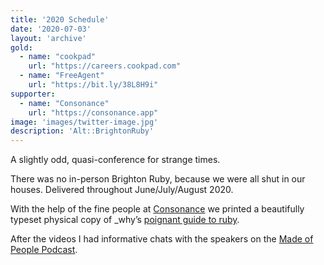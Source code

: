 ```yaml
---
title: '2020 Schedule'
date: '2020-07-03'
layout: 'archive'
gold:
  - name: "cookpad"
    url: "https://careers.cookpad.com"
  - name: "FreeAgent"
    url: "https://bit.ly/38L8H9i"
supporter:
  - name: "Consonance"
    url: "https://consonance.app"
image: 'images/twitter-image.jpg'
description: 'Alt::BrightonRuby'
---
```


A slightly odd, quasi-conference for strange times.

There was no in-person Brighton Ruby, because we were all shut in our houses. Delivered throughout June/July/August 2020.

With the help of the fine people at [Consonance](https://www.consonance.app) we printed a beautifully typeset physical copy of _why’s [poignant guide to ruby](https://poignant.guide).

After the videos I had informative chats with the speakers on the [Made of People Podcast](https://madeofpeoplepodcast.com).
